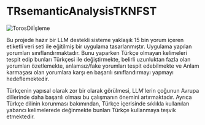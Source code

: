 # TRsemanticAnalysisTKNFST

![TorosDilİşleme](https://github.com/user-attachments/assets/e6d9c0dc-3284-4ca6-96f4-a023baf7d6d3)

Bu projede hazır bir LLM destekli sisteme yaklaşık 15 bin yorum içeren etiketli veri seti ile eğitilmiş bir uygulama tasarlanmıştır. Uygulama yapılan yorumları sınıflandırmaktadır.
Bunu yaparken Türkçe olmayan kelimeleri tespit edip bunları Türkçesi ile değiştirmekte, belirli uzunluktan fazla olan yorumları özetlemekte, anlamsız/fake yorumları tespit edebilmekte ve Anlam karmaşası olan yorumlara karşı en başarılı sınıflandırmayı yapmayı hedeflemektedir.

Türkçenin yapısal olarak zor bir olarak görülmesi, LLM'lerin çoğunun Avrupa dillerinde daha başarılı olması bu çalışmanın önemini artırmaktadır.
Ayrıca Türkçe dilinin korunması bakımından, Türkçe içerisinde sıklıkla kullanılan yabancı kelimelerede değinmekte bunları Türkçe kullanmaya teşvik etmektedir.
